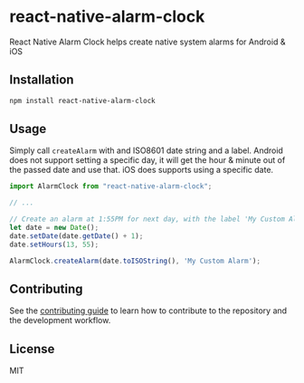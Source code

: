 # react-native-alarm-clock

React Native Alarm Clock helps create native system alarms for Android & iOS

## Installation

```sh
npm install react-native-alarm-clock
```

## Usage

Simply call `createAlarm` with and ISO8601 date string and a label.
Android does not support setting a specific day, it will get the hour & minute out of the passed date and use that.
iOS does supports using a specific date.

```js
import AlarmClock from "react-native-alarm-clock";

// ...

// Create an alarm at 1:55PM for next day, with the label 'My Custom Alarm'
let date = new Date();
date.setDate(date.getDate() + 1);
date.setHours(13, 55);

AlarmClock.createAlarm(date.toISOString(), 'My Custom Alarm');
```

## Contributing

See the [contributing guide](CONTRIBUTING.md) to learn how to contribute to the repository and the development workflow.

## License

MIT
